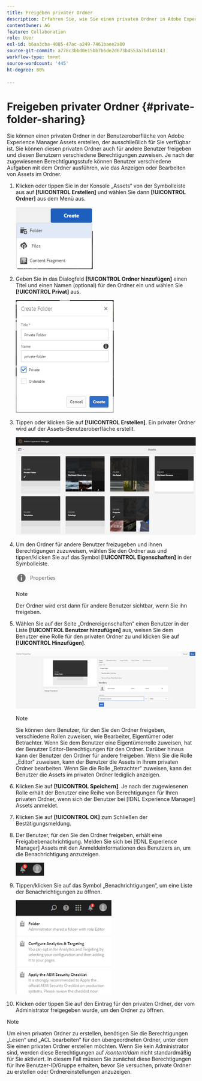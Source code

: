 ```yaml
---
title: Freigeben privater Ordner
description: Erfahren Sie, wie Sie einen privaten Ordner in Adobe Experience Manager Assets erstellen und ihn für andere Benutzer freigeben und ihnen verschiedene Berechtigungen zuweisen.
contentOwner: AG
feature: Collaboration
role: User
exl-id: b6aa3cba-4085-47ac-a249-7461baee2a00
source-git-commit: a778c3bbd0e15bb7b6de2d673b4553a7bd146143
workflow-type: tm+mt
source-wordcount: '445'
ht-degree: 80%

---
```


# Freigeben privater Ordner {#private-folder-sharing}

Sie können einen privaten Ordner in der Benutzeroberfläche von Adobe Experience Manager Assets erstellen, der ausschließlich für Sie verfügbar ist. Sie können diesen privaten Ordner auch für andere Benutzer freigeben und diesen Benutzern verschiedene Berechtigungen zuweisen. Je nach der zugewiesenen Berechtigungsstufe können Benutzer verschiedene Aufgaben mit dem Ordner ausführen, wie das Anzeigen oder Bearbeiten von Assets im Ordner.

1. Klicken oder tippen Sie in der Konsole „Assets“ von der Symbolleiste aus auf **[!UICONTROL Erstellen]** und wählen Sie dann **[!UICONTROL Ordner]** aus dem Menü aus.

   ![chlimage_1-411](assets/chlimage_1-411.png)

1. Geben Sie in das Dialogfeld **[!UICONTROL Ordner hinzufügen]** einen Titel und einen Namen (optional) für den Ordner ein und wählen Sie **[!UICONTROL Privat]** aus.

   ![chlimage_1-412](assets/chlimage_1-412.png)

1. Tippen oder klicken Sie auf **[!UICONTROL Erstellen]**. Ein privater Ordner wird auf der Assets-Benutzeroberfläche erstellt.

   ![chlimage_1-413](assets/chlimage_1-413.png)

1. Um den Ordner für andere Benutzer freizugeben und ihnen Berechtigungen zuzuweisen, wählen Sie den Ordner aus und tippen/klicken Sie auf das Symbol **[!UICONTROL Eigenschaften]** in der Symbolleiste.

   ![chlimage_1-414](assets/chlimage_1-414.png)

   >[!NOTE]
   >
   >Der Ordner wird erst dann für andere Benutzer sichtbar, wenn Sie ihn freigeben.

1. Wählen Sie auf der Seite „Ordnereigenschaften“ einen Benutzer in der Liste **[!UICONTROL Benutzer hinzufügen]** aus, weisen Sie dem Benutzer eine Rolle für den privaten Ordner zu und klicken Sie auf **[!UICONTROL Hinzufügen]**.

   ![chlimage_1-415](assets/chlimage_1-415.png)

   >[!NOTE]
   >
   >Sie können dem Benutzer, für den Sie den Ordner freigeben, verschiedene Rollen zuweisen, wie Bearbeiter, Eigentümer oder Betrachter. Wenn Sie dem Benutzer eine Eigentümerrolle zuweisen, hat der Benutzer Editor-Berechtigungen für den Ordner. Darüber hinaus kann der Benutzer den Ordner für andere freigeben. Wenn Sie die Rolle „Editor“ zuweisen, kann der Benutzer die Assets in Ihrem privaten Ordner bearbeiten. Wenn Sie die Rolle „Betrachter“ zuweisen, kann der Benutzer die Assets im privaten Ordner lediglich anzeigen.

1. Klicken Sie auf **[!UICONTROL Speichern]**. Je nach der zugewiesenen Rolle erhält der Benutzer eine Reihe von Berechtigungen für Ihren privaten Ordner, wenn sich der Benutzer bei [!DNL Experience Manager] Assets anmeldet.
1. Klicken Sie auf **[!UICONTROL OK]** zum Schließen der Bestätigungsmeldung.
1. Der Benutzer, für den Sie den Ordner freigeben, erhält eine Freigabebenachrichtigung. Melden Sie sich bei [!DNL Experience Manager] Assets mit den Anmeldeinformationen des Benutzers an, um die Benachrichtigung anzuzeigen.

   ![chlimage_1-416](assets/chlimage_1-416.png)

1. Tippen/klicken Sie auf das Symbol „Benachrichtigungen“, um eine Liste der Benachrichtigungen zu öffnen.

   ![chlimage_1-417](assets/chlimage_1-417.png)

1. Klicken oder tippen Sie auf den Eintrag für den privaten Ordner, der vom Administrator freigegeben wurde, um den Ordner zu öffnen.

>[!NOTE]
>
>Um einen privaten Ordner zu erstellen, benötigen Sie die Berechtigungen „Lesen“ und „ACL bearbeiten“ für den übergeordneten Ordner, unter dem Sie einen privaten Ordner erstellen möchten. Wenn Sie kein Administrator sind, werden diese Berechtigungen auf */content/dam* nicht standardmäßig für Sie aktiviert. In diesem Fall müssen Sie zunächst diese Berechtigungen für Ihre Benutzer-ID/Gruppe erhalten, bevor Sie versuchen, private Ordner zu erstellen oder Ordnereinstellungen anzuzeigen.
